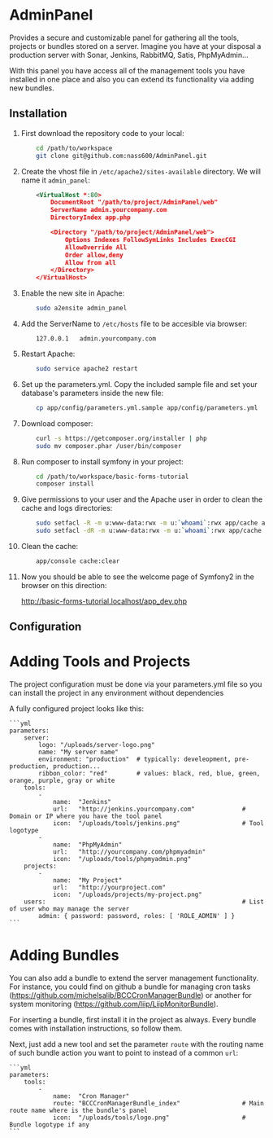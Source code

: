 AdminPanel
================

Provides a secure and customizable panel for gathering all the tools, projects or bundles stored on a server.
Imagine you have at your disposal a production server with Sonar, Jenkins, RabbitMQ, Satis, PhpMyAdmin...

With this panel you have access all of the management tools you have installed in one place and also you can extend
its functionality via adding new bundles.

## Installation

1.  First download the repository code to your local:

    ``` bash
        cd /path/to/workspace
        git clone git@github.com:nass600/AdminPanel.git
    ```

2.  Create the vhost file in `/etc/apache2/sites-available` directory. We will name it `admin_panel`:

    ``` xml
        <VirtualHost *:80>
            DocumentRoot "/path/to/project/AdminPanel/web"
            ServerName admin.yourcompany.com
            DirectoryIndex app.php

            <Directory "/path/to/project/AdminPanel/web">
                Options Indexes FollowSymLinks Includes ExecCGI
                AllowOverride All
                Order allow,deny
                Allow from all
            </Directory>
        </VirtualHost>
    ```

3. Enable the new site in Apache:

    ``` bash
        sudo a2ensite admin_panel
    ```

4. Add the ServerName to `/etc/hosts` file to be accesible via browser:

    ```
        127.0.0.1	admin.yourcompany.com
    ```

5. Restart Apache:

    ``` bash
        sudo service apache2 restart
    ```

6. Set up the parameters.yml. Copy the included sample file and set your database's parameters inside the new file:

    ``` bash
        cp app/config/parameters.yml.sample app/config/parameters.yml
    ```

7.  Download composer:

    ``` bash
        curl -s https://getcomposer.org/installer | php
        sudo mv composer.phar /user/bin/composer
    ```

8. Run composer to install symfony in your project:

    ``` bash
        cd /path/to/workspace/basic-forms-tutorial
        composer install
    ```

9. Give permissions to your user and the Apache user in order to clean the cache and logs directories:

    ``` bash
        sudo setfacl -R -m u:www-data:rwx -m u:`whoami`:rwx app/cache app/logs
        sudo setfacl -dR -m u:www-data:rwx -m u:`whoami`:rwx app/cache app/logs
    ```

10. Clean the cache:

    ``` bash
        app/console cache:clear
    ```

11. Now you should be able to see the welcome page of Symfony2 in the browser on this direction:

    http://basic-forms-tutorial.localhost/app_dev.php


## Configuration


# Adding Tools and Projects

The project configuration must be done via your parameters.yml file so you can install the project in any
environment without dependencies

A fully configured project looks like this:

    ```yml
    parameters:
        server:
            logo: "/uploads/server-logo.png"
            name: "My server name"
            environment: "production"  # typically: develeopment, pre-production, production...
            ribbon_color: "red"        # values: black, red, blue, green, orange, purple, gray or white
        tools:
            -
                name:  "Jenkins"
                url:   "http://jenkins.yourcompany.com"             # Domain or IP where you have the tool panel
                icon:  "/uploads/tools/jenkins.png"                 # Tool logotype
            -
                name:  "PhpMyAdmin"
                url:   "http://yourcompany.com/phpmyadmin"
                icon:  "/uploads/tools/phpmyadmin.png"
        projects:
            -
                name:  "My Project"
                url:   "http://yourproject.com"
                icon:  "/uploads/projects/my-project.png"
        users:                                                      # List of user who may manage the server
            admin: { password: password, roles: [ 'ROLE_ADMIN' ] }
    ```


# Adding Bundles

You can also add a bundle to extend the server management functionality. For instance, you could find on github
a bundle for managing cron tasks (https://github.com/michelsalib/BCCCronManagerBundle) or another for system
monitoring (https://github.com/liip/LiipMonitorBundle).

For inserting a bundle, first install it in the project as always. Every bundle comes with installation instructions,
so follow them.

Next, just add a new tool and set the parameter `route` with the routing name of such bundle action you want to point to
instead of a common `url`:

    ```yml
    parameters:
        tools:
            -
                name:  "Cron Manager"
                route: "BCCCronManagerBundle_index"                 # Main route name where is the bundle's panel
                icon:  "/uploads/tools/logo.png"                    # Bundle logotype if any
    ```
